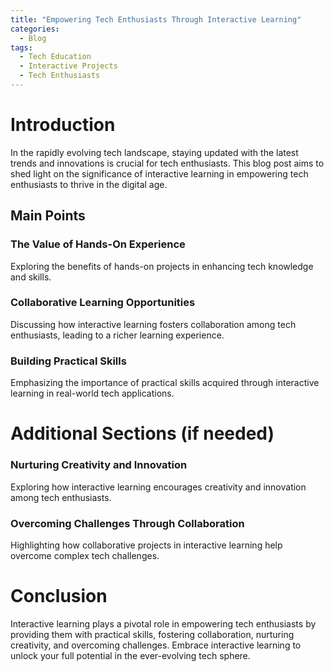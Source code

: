 ```yaml
---
title: "Empowering Tech Enthusiasts Through Interactive Learning"
categories:
  - Blog
tags:
  - Tech Education
  - Interactive Projects
  - Tech Enthusiasts
---
```


# Introduction
In the rapidly evolving tech landscape, staying updated with the latest trends and innovations is crucial for tech enthusiasts. This blog post aims to shed light on the significance of interactive learning in empowering tech enthusiasts to thrive in the digital age.

## Main Points
### The Value of Hands-On Experience
Exploring the benefits of hands-on projects in enhancing tech knowledge and skills.

### Collaborative Learning Opportunities
Discussing how interactive learning fosters collaboration among tech enthusiasts, leading to a richer learning experience.

### Building Practical Skills
Emphasizing the importance of practical skills acquired through interactive learning in real-world tech applications.

# Additional Sections (if needed)
### Nurturing Creativity and Innovation
Exploring how interactive learning encourages creativity and innovation among tech enthusiasts.

### Overcoming Challenges Through Collaboration
Highlighting how collaborative projects in interactive learning help overcome complex tech challenges.

# Conclusion
Interactive learning plays a pivotal role in empowering tech enthusiasts by providing them with practical skills, fostering collaboration, nurturing creativity, and overcoming challenges. Embrace interactive learning to unlock your full potential in the ever-evolving tech sphere.